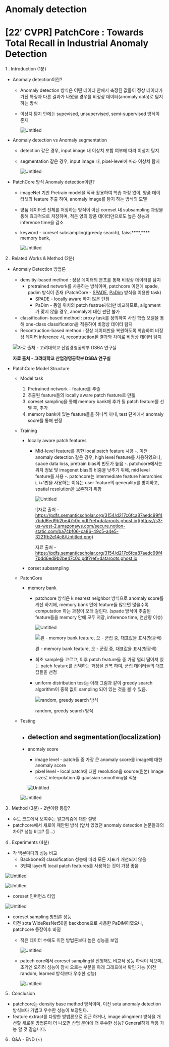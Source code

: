 # **Anomaly detection**

# **[22′ CVPR] PatchCore : Towards Total Recall in Industrial Anomaly Detection**

1 . Introduction (1분)

- Anomaly detection이란?
    - Anomaly detection 방식은 어떤 데이터 안에서 측정된 값들이 정상 데이터가 가진 특징과 다른 결과가 나왔을 경우를 비정상 데이터(anomaly data)로 탐지하는 방식
    - 이상치 탐지 안에는 supevised, unsupervised, semi-supervised 방식이 존재
        
        ![Untitled](https://s3-us-west-2.amazonaws.com/secure.notion-static.com/15b13f2d-46f9-48d8-af8a-90d3f135a8f6/Untitled.png)
        
- Anomaly detection vs Anomaly segmentation
    - detection 같은 경우, input image 내 이상치 포함 여부에 따라 이상치 탐지
    - segmentation 같은 경우, input image 내, pixel-level에 따라 이상치 탐지
        
        ![Untitled](https://s3-us-west-2.amazonaws.com/secure.notion-static.com/720ffd72-bd2b-4498-b56b-02f8297fd072/Untitled.png)
        
- PatchCore 방식 Anomaly detection이란?
    - imageNet 기반 Pretrain model을 적극 활용하여 학습 과정 없이, 양품 데이터셋의 feature 추출 하여, anomaly image를 탐지 하는 방식의 모델
    - 양품 데이터셋 전체를 저장하는 방식이 아닌 coreset 내 subsampling 과정을 통해 효과적으로 저장하며, 적은 양의 양품 데이터만으로도 높은 성능과 inference time을 감소
    - keyword - coreset subsampling(greedy search), faiss****,**** memory bank,
        
        ![Untitled](https://s3-us-west-2.amazonaws.com/secure.notion-static.com/7fcf668f-181b-4e63-8ad8-6494176bef0a/Untitled.png)
        

2 . Related Works & Method (2분)

- Anomaly Detection 방법론
    - densitiy-based method : 정상 데이터의 분포를 통해 비정상 데이터를 탐지
        - pretrained network를 사용하는 방식이며, patchcore 이전에 spade, padim 방식이 존재
        (PatchCore - [SPADE](https://arxiv.org/abs/2005.02357), [PaDim](https://arxiv.org/abs/2011.08785) 방식을 이용한 task)
            - SPADE - locally aware 하지 않은 단점
            - PaDim - 동일 위치의 patch featrue끼리만 비교하므로, alignment가 맞지 않을 경우,
                           anomaly에 대한 판단 불가
    - classification-based method : proxy task를 정의하여 사전 학습 모델을 통해 one-class classification을 적용하여 비정상 데이터 탐지
    - Recontruction-based method : 정상 데이터만을 복원하도록 학습하여 비정상 데이터 inference 시,
    recontruction된 결과와 차이로 비정상 데이터 탐지
    
    ![**자료 출처 - 고려대학교 산업경영공학부 DSBA 연구실** ](https://s3-us-west-2.amazonaws.com/secure.notion-static.com/5dad4de0-741c-4625-b8d1-ae01877d8a5b/Untitled.png)
    
    **자료 출처 - 고려대학교 산업경영공학부 DSBA 연구실** 
    
- PatchCore Model Structure
    - Model task
        1. Pretrained network - feature를 추출
        2. 추출된 feature들의 locally aware patch feature로 만듦
        3. coreset sampling을 통해 memory bank에 추가 될 patch feature를 선별 후, 추가
        4. memory bank에 있는 feature들을 하나씩 꺼내, test 단계에서 anomaly socre를 통해 판정
    - Training
        - locally aware patch features
            - Mid-level feature를 통한 local patch feature 사용
            -. 이전 anomaly detection 같은 경우, high level feature를 사용하였으나,
               space data loss, pretrain bias의 빈도가 높음
            -. patchcore에서는 위치 정보 및 imagenet bias의 비중을 낮추기 위해,
               mid level feature를 사용
            -. patchcore는 intermediate feature hierarchies i,  i+1만을 사용하는 이유는
                user feature의 generality를 방지하고, spatial resolution을 보존하기 위함
                
                ![Untitled](https://s3-us-west-2.amazonaws.com/secure.notion-static.com/88ea7340-e2ac-4550-b85f-c08b9120e465/Untitled.png)
                
                ![자료 출처 -https://pdfs.semanticscholar.org/3154/d217c6fca87aedc99f47bdd6ed9b2be47c0c.pdf?ref=dataroots.ghost.io](https://s3-us-west-2.amazonaws.com/secure.notion-static.com/ba74bf06-ca86-49c5-a4e5-3221fb2e14c8/Untitled.png)
                
                자료 출처 -https://pdfs.semanticscholar.org/3154/d217c6fca87aedc99f47bdd6ed9b2be47c0c.pdf?ref=dataroots.ghost.io
                
        - corset subsampling
    - PatchCore
        - memory bank
            - patchcore 방식은 k nearest neighbor 방식으로 anomaly score를 계산 하기에, memory bank 안에 feature들 많으면 많을수록 computation 하는 과정이 오래 걸린다.
            (spade 방식이 추출된 feature들을 memory 안에 모두 저장, inference time, 연산량 이슈)
                
                ![Untitled](https://s3-us-west-2.amazonaws.com/secure.notion-static.com/a3b14668-0e8e-4088-8eff-50c9fd5bb4f0/Untitled.png)
                
                ![왼 - memory bank feature, 오 - 군집 중, 대표값을 표시(형광색)](https://s3-us-west-2.amazonaws.com/secure.notion-static.com/3a367646-a04f-4ebd-a12c-6669a6d7f6f0/Untitled.png)
                
                왼 - memory bank feature, 오 - 군집 중, 대표값을 표시(형광색)
                
            - 최초 sample을 고르고, 이후 patch feature들 중 가장 멀리 떨어져 있는 patch feature를 선택하는 과정을 반복 하여, 군집 데이터들의 대표값들을 선정
            - uniform distribution test는 아래 그림과 같이 greedy search algorithm이 중복 없이 sampling 되어 있는 것을 볼 수 있음.
                
                ![random, greedy search 방식](https://s3-us-west-2.amazonaws.com/secure.notion-static.com/19d361b9-7314-4f92-8c77-77e499568499/Untitled.png)
                
                random, greedy search 방식
                
    - Testing
        - detection and segmentation(localization)
            - 
        - anomaly score
            - image level - patch들 중 가장 큰 anomaly score를 image에 대한 anomaly score
            - pixel level - local patch에 대한 resolution을 source(원본) Image size로 interpolation 후 gaussian smoothing을 적용
            
            ![Untitled](https://s3-us-west-2.amazonaws.com/secure.notion-static.com/4a8470b0-df25-493f-851e-17a62e5d8337/Untitled.png)
            
        
        ![Untitled](https://s3-us-west-2.amazonaws.com/secure.notion-static.com/7fcf668f-181b-4e63-8ad8-6494176bef0a/Untitled.png)
        

3 . Method (3분) - 2번이랑 통합?

- 수도 코드에서 보여주는 알고리즘에 대한 설명
- patchcore에서 새로이 제안된 방식 (앞서 있었던 anomaly detection 논문들과의 차이? 성능 비교? 등…)

4 . Experiments (4분)

- 각 백본마다의 성능 비교
    - Backbone의 classification 성능에 따라 모든 지표가 개선되지 않음
    - 3번째 layer의 local patch features를 사용하는 것이 가장 좋음

![Untitled](https://s3-us-west-2.amazonaws.com/secure.notion-static.com/b84035a8-2b57-47df-b760-925881271bbb/Untitled.png)

![Untitled](https://s3-us-west-2.amazonaws.com/secure.notion-static.com/dcde47b8-f254-478e-a38c-2964df0621f6/Untitled.png)

- coreset 인퍼런스 타임

![Untitled](https://s3-us-west-2.amazonaws.com/secure.notion-static.com/5c873b20-5f49-4040-96c2-1027063de28a/Untitled.png)

- coreset sampling 방법론 성능
- 이전 sota WideResNet50을 backbone으로 사용한 PaDiM이였으나, patchcore 등장이후 바뀜
    - 적은 데이터 수에도 이전 방법론보다 높은 성능을 보임
        
        ![Untitled](https://s3-us-west-2.amazonaws.com/secure.notion-static.com/81950af2-8664-445a-85d0-172d36bd2d1f/Untitled.png)
        
    - patcch core에서 coreset sampling을 진행해도 비교적 성능 하락이 적으며, 초기엔 오히려 성능이
    잠시 오르는 부분을 아래 그래프에서 확인 가능 (이전 random, learned 방식보다 우수한 성능)
        
        ![Untitled](https://s3-us-west-2.amazonaws.com/secure.notion-static.com/d1d05168-cf7d-4937-ba8b-48bf08445c6c/Untitled.png)
        

5 . Conclusion

- patchcore는 density base method 방식이며, 이전 sota anomaly detection 방식보다 가볍고 우수한 성능이 보장된다.
- feature extract를 다양한 방법론으로 접근 하거나, image alingment 방식을 개선할 새로운 방법론이 더 나오면 산업 분야에 더 우수한 성능? General하게 적용 가능 할 것 같습니다.

6 . Q&A - END (~)

